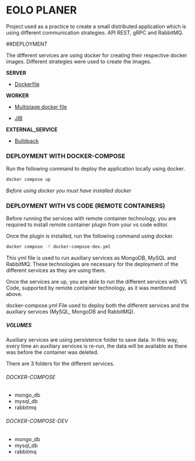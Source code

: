# EOLO PLANER
Project used as a practice to create a small distributed application which is using different communication strategies.
API REST, gRPC and RabbitMQ.

##DEPLOYMENT

The different services are using docker for creating their respective docker images. Different strategies were used to
create the images.

**SERVER**

- [Dockerfile](https://docs.docker.com/engine/reference/builder/)

**WORKER**

- [Multistage docker file](https://docs.docker.com/develop/develop-images/multistage-build/)

- [JIB](https://github.com/GoogleContainerTools/jib)

**EXTERNAL_SERVICE**

- [Buildpack](https://devcenter.heroku.com/categories/reference)

### DEPLOYMENT WITH DOCKER-COMPOSE

Run the following command to deploy the application locally using docker.

```bash
docker compose up
```
_Before using docker you must have installed docker_

### DEPLOYMENT WITH VS CODE (REMOTE CONTAINERS)

Before running the services with remote container technology, you are required to install remote container plugin from 
your vs code editor.

Once the plugin is installed, run the following command using docker.

```bash
docker compose -f docker-compose-dev.yml
```

This yml file is used to run auxiliary services as MongoDB, MySQL and RabbitMQ. These technologies are necessary for the
deployment of the different services as they are using them.

Once the services are up, you are able to run the different services with VS Code, supported by remote container
technology, as it was mentioned above.

docker-compose.yml
File used to deploy both the different services and the auxiliary services (MySQL, MongoDB and RabbitMQ).

##### **VOLUMES**

Auxiliary services are using persistence folder to save data. In this way, every time an auxiliary services is re-run, 
the data will be available as there was before the container was deleted.

There are 3 folders for the different services.

###### DOCKER-COMPOSE
- mongo_db
- mysql_db
- rabbitmq

###### DOCKER-COMPOSE-DEV
- mongo_db
- mysql_db
- rabbitmq